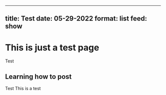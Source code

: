 
---
title: Test
date: 05-29-2022
format: list
feed: show
---


# This is just a test page

Test

## Learning how to post

Test
This is a test